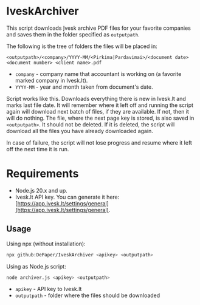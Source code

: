 # IveskArchiver
This script downloads Įvesk archive PDF files for your favorite companies and saves them in the folder specified as `outputpath`.

The following is the tree of folders the files will be placed in: 
```
<outputpath>/<company>/YYYY-MM/<Pirkima|Pardavimai>/<document date> <document number> <client name>.pdf
```

* `company` - company name that accountant is working on (a favorite marked company in Ivesk.lt).
* `YYYY-MM` - year and month taken from document's date.

Script works like this. Downloads everything there is new in Ivesk.lt and marks last file date. It will remember where it left off and running the script again will download next batch of files, if they are available. If not, then it will do nothing.
The file, where the next page key is stored, is also saved in `<outputpath>`. It should not be deleted. If it is deleted, the script will download all the files you have already downloaded again.

In case of failure, the script will not lose progress and resume where it left off the next time it is run.

# Requirements
* Node.js 20.x and up.
* Ivesk.lt API key. You can generate it here: [https://app.ivesk.lt/settings/general](https://app.ivesk.lt/settings/general).

## Usage
Using npx (without installation):
```bash
npx github:DePaper/IveskArchiver <apikey> <outputpath>
```

Using as Node.js script:
```bash
node archiver.js <apikey> <outputpath>
```

* `apikey` - API key to Ivesk.lt
* `outputpath` - folder where the files should be downloaded
